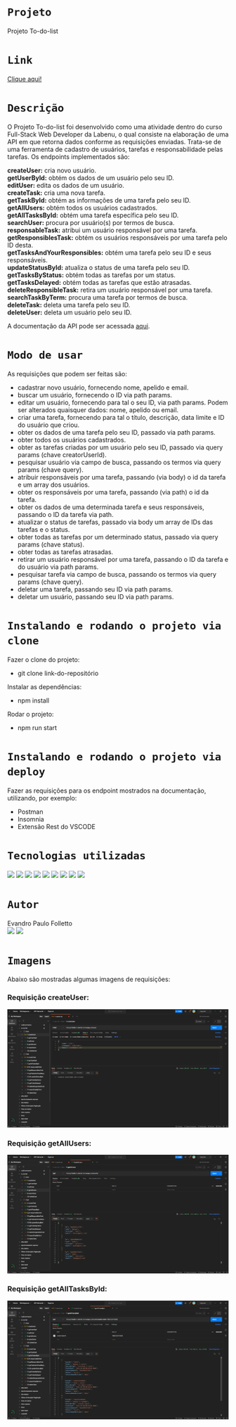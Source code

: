 # `Projeto`
Projeto To-do-list

# `Link`
[Clique aqui!](https://folletto-to-do-list.herokuapp.com/)

# `Descrição`
O Projeto To-do-list foi desenvolvido como uma atividade dentro do curso Full-Stack Web Developer da Labenu, o qual consiste na elaboração de uma API em que retorna dados conforme as requisições enviadas. Trata-se de uma ferramenta de cadastro de usuários, tarefas e responsabilidade pelas tarefas. Os endpoints implementados são:

**createUser:** cria novo usuário. </br>
**getUserById:** obtém os dados de um usuário pelo seu ID. </br>
**editUser:** edita os dados de um usuário. </br>
**createTask:** cria uma nova tarefa. </br>
**getTaskById:** obtém as informações de uma tarefa pelo seu ID. </br>
**getAllUsers:** obtém todos os usuários cadastrados. </br>
**getAllTasksById:** obtém uma tarefa específica pelo seu ID. </br>
**searchUser:** procura por usuário(s) por termos de busca. </br>
**responsableTask:** atribui um usuário responsável por uma tarefa. </br>
**getResponsiblesTask:** obtém os usuários responsáveis por uma tarefa pelo ID desta. </br>
**getTasksAndYourResponsibles:** obtém uma tarefa pelo seu ID e seus responsáveis. </br>
**updateStatusById:** atualiza o status de uma tarefa pelo seu ID. </br>
**getTasksByStatus:** obtém todas as tarefas por um status. </br>
**getTasksDelayed:** obtém todas as tarefas que estão atrasadas. </br>
**deleteResponsibleTask:** retira um usuário responsável por uma tarefa. </br>
**searchTaskByTerm:** procura uma tarefa por termos de busca. </br>
**deleteTask:** deleta uma tarefa pelo seu ID. </br>
**deleteUser:** deleta um usuário pelo seu ID. </br>

A documentação da API pode ser acessada [aqui](https://documenter.getpostman.com/view/21552787/VUxKU9jT).

# `Modo de usar`
As requisições que podem ser feitas são:  
- cadastrar novo usuário, fornecendo nome, apelido e email.
- buscar um usuário, fornecendo o ID via path params.
- editar um usuário, fornecendo para tal o seu ID, via path params. Podem ser alterados quaisquer dados: nome, apelido ou email.
- criar uma tarefa, fornecendo para tal o título, descrição, data limite e ID do usuário que criou.
- obter os dados de uma tarefa pelo seu ID, passado via path params.
- obter todos os usuários cadastrados.
- obter as tarefas criadas por um usuário pelo seu ID, passado via query params (chave creatorUserId).
- pesquisar usuário via campo de busca, passando os termos via query params (chave query).
- atribuir responsáveis por uma tarefa, passando (via body) o id da tarefa e um array dos usuários.
- obter os responsáveis por uma tarefa, passando (via path) o id da tarefa.
- obter os dados de uma determinada tarefa e seus responsáveis, passando o ID da tarefa via path.
- atualizar o status de tarefas, passado via body um array de IDs das tarefas e o status.
- obter todas as tarefas por um determinado status, passado via query params (chave status).
- obter todas as tarefas atrasadas.
- retirar um usuário responsável por uma tarefa, passando o ID da tarefa e do usuário via path params.
- pesquisar tarefa via campo de busca, passando os termos via query params (chave query).
- deletar uma tarefa, passando seu ID via path params.
- deletar um usuário, passando seu ID via path params.

# `Instalando e rodando o projeto via clone`
Fazer o clone do projeto:
- git clone link-do-repositório

Instalar as dependências:
- npm install

Rodar o projeto:
- npm run start

# `Instalando e rodando o projeto via deploy`
Fazer as requisições para os endpoint mostrados na documentação, utilizando, por exemplo:
- Postman
- Insomnia
- Extensão Rest do VSCODE

# `Tecnologias utilizadas`
<div>
<img src="https://img.shields.io/badge/Visual_Studio_Code-0078D4?style=for-the-badge&logo=visual%20studio%20code&logoColor=white">
<img src="https://img.shields.io/badge/JavaScript-F7DF1E?style=for-the-badge&logo=javascript&logoColor=black">
<img src="https://img.shields.io/badge/TypeScript-007ACC?style=for-the-badge&logo=typescript&logoColor=white">
<img src="https://img.shields.io/badge/Node.js-43853D?style=for-the-badge&logo=node.js&logoColor=white">
<img src="https://img.shields.io/badge/MySQL-00000F?style=for-the-badge&logo=mysql&logoColor=white">
<img src="https://img.shields.io/badge/Express.js-404D59?style=for-the-badge">
<img src="https://img.shields.io/badge/GIT-E44C30?style=for-the-badge&logo=git&logoColor=white">
<img src="https://img.shields.io/badge/GitHub-100000?style=for-the-badge&logo=github&logoColor=white">
<img src="https://img.shields.io/badge/Markdown-000000?style=for-the-badge&logo=markdown&logoColor=white">
</div>

# `Autor`
Evandro Paulo Folletto  </br>
<a href="https://www.linkedin.com/in/evandrofolletto/"><img src="https://img.shields.io/badge/LinkedIn-0077B5?style=for-the-badge&logo=linkedin&logoColor=white"></a> <a href="https://github.com/epfolletto"><img src="https://img.shields.io/badge/GitHub-100000?style=for-the-badge&logo=github&logoColor=white"></a>

# `Imagens`
Abaixo são mostradas algumas imagens de requisições:

### Requisição createUser:
<img src="./src/imagens/img_1.png"/>

### Requisição getAllUsers:
<img src="./src/imagens/img_2.png"/>

### Requisição getAllTasksById:
<img src="./src/imagens/img_3.png"/>